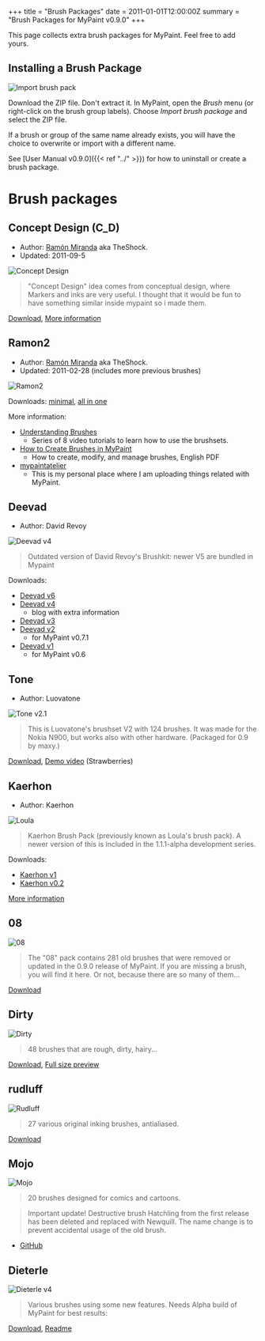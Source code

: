 +++
title = "Brush Packages"
date = 2011-01-01T12:00:00Z
summary = "Brush Packages for MyPaint v0.9.0"
+++

This page collects extra brush packages for MyPaint. Feel free to add yours.

## Installing a Brush Package

![Import brush pack](ImportBrushPack001.png)

Download the ZIP file. Don't extract it. In MyPaint, open the *Brush* menu (or right-click
on the brush group labels). Choose *Import brush package* and select the ZIP file.

If a brush or group of the same name already exists, you will have the choice to
overwrite or import with a different name.

See [User Manual v0.9.0]({{< ref "../" >}}) for how to uninstall
or create a brush package.


# Brush packages

## Concept Design (C\_D)
- Author: [Ramón Miranda](http://ramonmiranda.com/) aka TheShock.
- Updated: 2011-09-5

![Concept Design](Ramon-ConceptDesign.png)


> "Concept Design" idea comes from conceptual design, where Markers and inks are very
useful. I thought that it would be fun to have something similar inside mypaint so i made them.

[Download][concept-design], [More information](http://www.ramonmiranda.com/2011/09/mypaint-concept-design-set-es.html)

[concept-design]: https://storage.googleapis.com/google-code-archive-downloads/v2/code.google.com/mypaintatelier/Concept%20Design.zip

## Ramon2
- Author: [Ramón Miranda](http://ramonmiranda.com/) aka TheShock.
- Updated: 2011-02-28 (includes more previous brushes)

![Ramon2](Ramon2.png)


Downloads: [minimal][ramon2], [all in one][ramon2-aio]

More information:
- [Understanding Brushes][ramon2-understanding-brushes]
    - Series of 8 video tutorials to learn how to use the brushsets.
- [How to Create Brushes in MyPaint][ramon2-create-brushes]
    - How to create, modify, and manage brushes, English PDF 
- [mypaintatelier](http://code.google.com/p/mypaintatelier/)
    - This is my personal place where I am uploading things related with MyPaint.

[ramon2]: https://storage.googleapis.com/google-code-archive-downloads/v2/code.google.com/mypaintatelier/ramon2.zip
[ramon2-aio]: https://storage.googleapis.com/google-code-archive-downloads/v2/code.google.com/mypaintatelier/All_in_one_2011.zip
[ramon2-understanding-brushes]: http://ramonmirandavisualart.blogspot.com/2010/05/mypaint-videotutorials-understanding.html
[ramon2-create-brushes]: http://ramonmirandavisualart.blogspot.com/2011/04/mypaint-how-to-make-brushes-on-my-paint.html

## Deevad
- Author: David Revoy

![Deevad v4](Deevad-v4.jpg)

> Outdated version of David Revoy's Brushkit: newer V5 are bundled in Mypaint

Downloads:
- [Deevad v6](http://www.davidrevoy.com/article142/ressource-mypaint-brushes)
- [Deevad v4](http://www.davidrevoy.com/index.php?article55/mypaint-v4-brushkit)
    - blog with extra information
- [Deevad v3](http://www.davidrevoy.com/?article33/mypaint-v3-brushkitbr)
- [Deevad v2](http://david.revoy.free.fr/forums/Mypaint/Mypaint_Deevad-brush-V2.zip)
    - for MyPaint v0.7.1
- [Deevad v1](http://david.revoy.free.fr/forums/Mypaint/speedpainting-brushes.zip)
    - for MyPaint v0.6

## Tone
- Author: Luovatone

![Tone v2.1](Tones-MyPaint-v2.1.png)

> This is Luovatone's brushset V2 with 124 brushes. It was made for the Nokia N900,
but works also with other hardware. (Packaged for 0.9 by maxy.)

[Download][tone], [Demo video][tone-demo] (Strawberries)

[tone]: https://github.com/mypaint/mypaint-brushes/releases/download/pre_json_brushes/tone_v2.zip
[tone-demo]: http://www.youtube.com/watch?v=66RBfrBgL2E

## Kaerhon
- Author: Kaerhon

![Loula](Loula.png)

> Kaerhon Brush Pack (previously known as Loula's brush pack). A newer version of
this is included in the 1.1.1-alpha development series.

Downloads:
- [Kaerhon v1][kaerhon]
- [Kaerhon v0.2][kaerhon-v0.2]

[More information](http://forum.intilinux.com/mypaint-tutorial/loula-brush-packs)

[kaerhon]: http://kaerhon.deviantart.com/art/Kaerhon-Brush-Pack-v1-for-Mypaint-378138104
[kaerhon-v0.2]: http://kaerhon.deviantart.com/art/Loula-Brush-Pack-for-Mypaint-v0-2-351057477

## 08
![08](08.jpg)

> The "08" pack contains 281 old brushes that were removed or updated in the 0.9.0
release of MyPaint. If you are missing a brush, you will find it here. Or not, because
there are so many of them...

[Download](https://github.com/mypaint/mypaint-brushes/releases/download/pre_json_brushes/brushes08.zip)

## Dirty
![Dirty](dirty-brushes-small.png)

> 48 brushes that are rough, dirty, hairy...

[Download](http://goo.gl/tMfpZT), [Full size preview](https://drive.google.com/open?id=0B4221jMaXP_cWTJsRWZzYXVtNnM)

## rudluff
![Rudluff](rudluff.png)

> 27 various original inking brushes, antialiased.

[Download](https://www.dropbox.com/s/ftdj29k0pbfxq3f/rudluff.zip?dl=0)

## Mojo
![Mojo](mojo.png)

> 20 brushes designed for comics and cartoons.

> Important update! Destructive brush Hatchling from the first release has been
deleted and replaced with Newquill. The name change is to prevent accidental usage of the old brush.

- [GitHub](https://github.com/ink-cow/mojo)

## Dieterle
![Dieterle v4](Dieterle-v4.jpg)

> Various brushes using some new features. Needs Alpha build of MyPaint for best results:

[Download][dieterle], [Readme][dieterle-readme]

[dieterle]: https://github.com/briend/Brushes/blob/master/Dieterle-Brushes-v4.zip
[dieterle-readme]: https://github.com/briend/Brushes/blob/master/README.md

